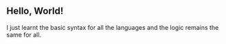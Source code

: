 ## Hello, World!

I just learnt the basic syntax for all the languages and the logic remains the same for all.